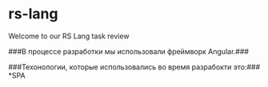 # rs-lang
Welcome to our RS Lang task review

###В процессе разработки мы использовали фреймворк Angular.###

###Техонологии, которые использовались во время разрабокти это:###
*SPA
